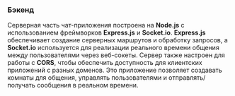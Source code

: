 ### Бэкенд

Серверная часть чат-приложения построена на **Node.js** с использованием фреймворков **Express.js** и **Socket.io**. **Express.js** обеспечивает создание серверных маршрутов и обработку запросов, а **Socket.io** используется для реализации реального времени общения между пользователями через веб-сокеты. Сервер также настроен для работы с **CORS**, чтобы обеспечить доступность для клиентских приложений с разных доменов. Это приложение позволяет создавать комнаты для общения, управлять пользователями и отправлять/получать сообщения в реальном времени.
